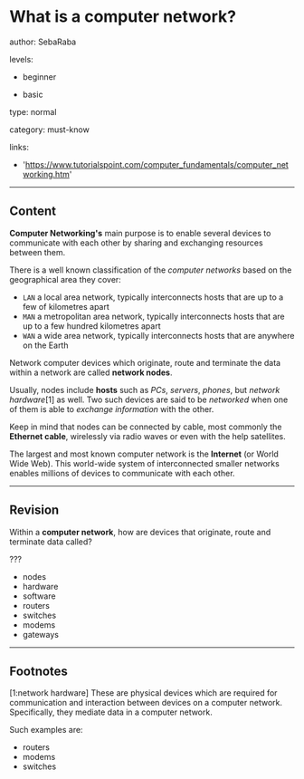 # What is a computer network?
author: SebaRaba

levels:

  - beginner

  - basic

type: normal

category: must-know

links:

  - 'https://www.tutorialspoint.com/computer_fundamentals/computer_networking.htm'

---
## Content

**Computer Networking's** main purpose is to enable several devices to communicate with each other by sharing and exchanging resources between them.

There is a well known classification of the *computer networks* based on the geographical area they cover:
- `LAN` a local area network, typically interconnects hosts that are up to a few of kilometres apart
- `MAN` a metropolitan area network, typically interconnects hosts that are up to a few hundred kilometres apart
- `WAN` a wide area network, typically interconnects hosts that are anywhere on the Earth

Network computer devices which originate, route and terminate the data within a network are called **network nodes**.

Usually, nodes include **hosts** such as *PCs*, *servers*, *phones*, but *network hardware*[1] as well. Two such devices are said to be *networked* when one of them is able to *exchange information* with the other.

Keep in mind that nodes can be connected by cable, most commonly the **Ethernet cable**, wirelessly via radio waves or even with the help satellites.     

The largest and most known computer network is the **Internet** (or World Wide Web). This world-wide system of interconnected smaller networks enables millions of devices to communicate with each other.

---
## Revision

Within a **computer network**, how are devices that originate, route and terminate data called?

???

* nodes
* hardware
* software
* routers
* switches
* modems
* gateways

---
## Footnotes

[1:network hardware]
These are physical devices which are required for communication and interaction between devices on a computer network. Specifically, they mediate data in a computer network.

Such examples are:
- routers
- modems
- switches
